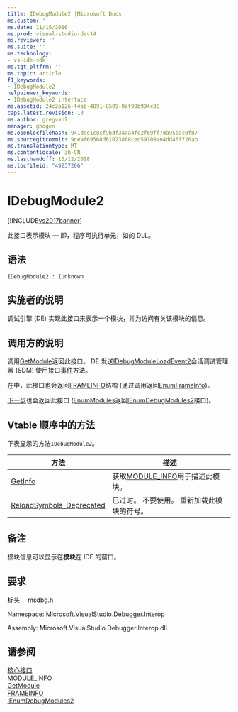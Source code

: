```yaml
---
title: IDebugModule2 |Microsoft Docs
ms.custom: ''
ms.date: 11/15/2016
ms.prod: visual-studio-dev14
ms.reviewer: ''
ms.suite: ''
ms.technology:
- vs-ide-sdk
ms.tgt_pltfrm: ''
ms.topic: article
f1_keywords:
- IDebugModule2
helpviewer_keywords:
- IDebugModule2 interface
ms.assetid: 24c2a126-f4ab-4891-8509-8ef99b994c08
caps.latest.revision: 13
ms.author: gregvanl
manager: ghogen
ms.openlocfilehash: 941dee1c8cf9bdf3aaa4fe2f69ff7da95eac0f87
ms.sourcegitcommit: 9ceaf69568d61023868ced59108ae4dd46f720ab
ms.translationtype: MT
ms.contentlocale: zh-CN
ms.lasthandoff: 10/12/2018
ms.locfileid: "49237206"
---
```

# <a name="idebugmodule2"></a>IDebugModule2
[!INCLUDE[vs2017banner](../../../includes/vs2017banner.md)]

此接口表示模块 — 即，程序可执行单元，如的 DLL。  
  
## <a name="syntax"></a>语法  
  
```  
IDebugModule2 : IUnknown  
```  
  
## <a name="notes-for-implementers"></a>实施者的说明  
 调试引擎 (DE) 实现此接口来表示一个模块，并为访问有关该模块的信息。  
  
## <a name="notes-for-callers"></a>调用方的说明  
 调用[GetModule](../../../extensibility/debugger/reference/idebugmoduleloadevent2-getmodule.md)返回此接口。 DE 发送[IDebugModuleLoadEvent2](../../../extensibility/debugger/reference/idebugmoduleloadevent2.md)会话调试管理器 (SDM) 使用接口[事件](../../../extensibility/debugger/reference/idebugeventcallback2-event.md)方法。  
  
 在中，此接口也会返回[FRAMEINFO](../../../extensibility/debugger/reference/frameinfo.md)结构 (通过调用返回[EnumFrameInfo](../../../extensibility/debugger/reference/idebugthread2-enumframeinfo.md))。  
  
 [下一步](../../../extensibility/debugger/reference/ienumdebugmodules2-next.md)也会返回此接口 ([EnumModules](../../../extensibility/debugger/reference/idebugprogram2-enummodules.md)返回[IEnumDebugModules2](../../../extensibility/debugger/reference/ienumdebugmodules2.md)接口)。  
  
## <a name="methods-in-vtable-order"></a>Vtable 顺序中的方法  
 下表显示的方法`IDebugModule2`。  
  
|方法|描述|  
|------------|-----------------|  
|[GetInfo](../../../extensibility/debugger/reference/idebugmodule2-getinfo.md)|获取[MODULE_INFO](../../../extensibility/debugger/reference/module-info.md)用于描述此模块。|  
|[ReloadSymbols_Deprecated](../../../extensibility/debugger/reference/idebugmodule2-reloadsymbols-deprecated.md)|已过时。 不要使用。 重新加载此模块的符号。|  
  
## <a name="remarks"></a>备注  
 模块信息可以显示在**模块**在 IDE 的窗口。  
  
## <a name="requirements"></a>要求  
 标头： msdbg.h  
  
 Namespace: Microsoft.VisualStudio.Debugger.Interop  
  
 Assembly: Microsoft.VisualStudio.Debugger.Interop.dll  
  
## <a name="see-also"></a>请参阅  
 [核心接口](../../../extensibility/debugger/reference/core-interfaces.md)   
 [MODULE_INFO](../../../extensibility/debugger/reference/module-info.md)   
 [GetModule](../../../extensibility/debugger/reference/idebugmoduleloadevent2-getmodule.md)   
 [FRAMEINFO](../../../extensibility/debugger/reference/frameinfo.md)   
 [IEnumDebugModules2](../../../extensibility/debugger/reference/ienumdebugmodules2.md)

